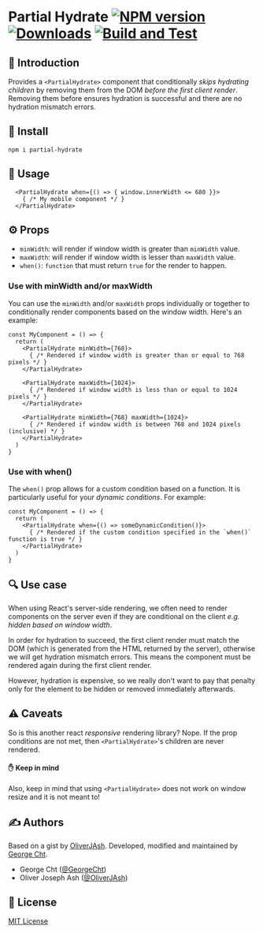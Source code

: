 # Partial Hydrate [![NPM version][npm-image]][npm-url] [![Downloads][downloads-image]][npm-url] [![Build and Test](https://github.com/actions/checkout/actions/workflows/test.yml/badge.svg)](https://github.com/actions/checkout/actions/workflows/test.yml)

## 👋 Introduction
Provides a `<PartialHydrate>` component that conditionally _skips hydrating children_ by removing them from the DOM _before the first client render_. Removing them before ensures hydration is successful and there are no hydration mismatch errors.

## 🚀 Install

```
npm i partial-hydrate
```

## 🔧 Usage

```tsx
  <PartialHydrate when={() => { window.innerWidth <= 680 }}>
    { /* My mobile component */ }
  </PartialHydrate>
```

## ⚙️ Props
- `minWidth`: will render if window width is greater than `minWidth` value.
- `maxWidth`: will render if window width is lesser than `maxWidth` value.
- `when()`: `function` that must return `true` for the render to happen.

### Use with minWidth and/or maxWidth
You can use the `minWidth` and/or `maxWidth` props individually or together to conditionally render  components based on the window width. Here's an example:

```tsx
const MyComponent = () => {
  return (
    <PartialHydrate minWidth={768}>
      { /* Rendered if window width is greater than or equal to 768 pixels */ }
    </PartialHydrate>

    <PartialHydrate maxWidth={1024}>
      { /* Rendered if window width is less than or equal to 1024 pixels */ }
    </PartialHydrate>

    <PartialHydrate minWidth={768} maxWidth={1024}>
      { /* Rendered if window width is between 768 and 1024 pixels (inclusive) */ }
    </PartialHydrate>
  )
}
```

### Use with when()
The `when()` prop allows for a custom condition based on a function. It is particularly useful for your  _dynamic conditions_. For example:

```tsx
const MyComponent = () => {
  return (
    <PartialHydrate when={() => someDynamicCondition()}>
      { /* Rendered if the custom condition specified in the `when()` function is true */ }
    </PartialHydrate>
  )
}
```

## 🔍 Use case
When using React's server-side rendering, we often need to render components on the server even if they are conditional on the client _e.g. hidden based on window width_.

In order for hydration to succeed, the first client render must match the DOM (which is generated from the HTML returned by the server), otherwise we will get hydration mismatch errors. This means the component must be rendered again during the first client render.

However, hydration is expensive, so we really don't want to pay that penalty only for the element to be hidden or removed immediately afterwards.

## ⚠️ Caveats
So is this another react _responsive_ rendering library? Nope. If the prop conditions are not met, then `<PartialHydrate>`'s children are never rendered.

#### ✋ Keep in mind
Also, keep in mind that using `<PartialHydrate>` does not work on window resize and it is not meant to!

## ✍️ Authors

Based on a gist by [OliverJAsh](https://github.com/OliverJAsh). Developed, modified and maintained by [George Cht](https://github.com/GeorgeCht).

- George Cht ([@GeorgeCht](https://github.com/GeorgeCht))
- Oliver Joseph Ash ([@OliverJAsh](https://github.com/OliverJAsh))

## 📄 License

[MIT License](https://opensource.org/licenses/MIT)

[downloads-image]: http://img.shields.io/npm/dm/partial-hydrate.svg
[npm-url]: https://www.npmjs.com/package/partial-hydrate
[npm-image]: http://img.shields.io/npm/v/partial-hydrate.svg

